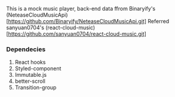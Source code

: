 This is a mock music player, back-end data ffrom Binaryify's (NeteaseCloudMusicApi)[https://github.com/Binaryify/NeteaseCloudMusicApi.git]
Referred sanyuan0704's (react-cloud-music)[https://github.com/sanyuan0704/react-cloud-music.git]

### Dependecies
1. React hooks
2. Styled-component
3. Immutable.js
4. better-scroll
5. Transition-group


